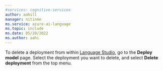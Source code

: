 ```yaml
---
#services: cognitive-services
author: aahill
manager: nitinme
ms.service: azure-ai-language
ms.topic: include
ms.date: 05/20/2022
ms.author: aahi
---
```


To delete a deployment from within [Language Studio](https://aka.ms/laguageStudio), go to the **Deploy model** page. Select the deployment you want to delete, and select **Delete deployment** from the top menu. 
